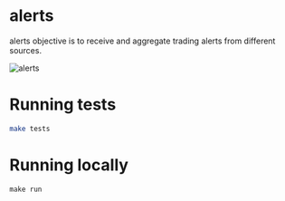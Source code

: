 # alerts
alerts objective is to receive and aggregate trading alerts from different sources.

![alerts](https://i.imgur.com/xhI9Ukt.png)

# Running tests
```bash
make tests
```

# Running locally
```
make run
```
